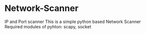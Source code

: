 # Network-Scanner
IP and Port scanner 
This is a simple python based Network Scanner
Required modules of pyhton: scapy, socket
